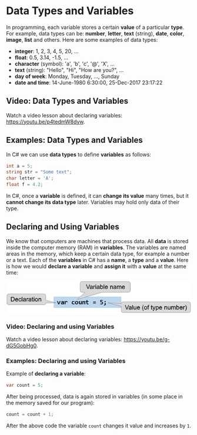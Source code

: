 # Data Types and Variables

In programming, each variable stores a certain **value** of a particular **type**. For example, data types can be: **number**, **letter**, **text** (string), **date**, **color**, **image**, **list** and others. Here are some examples of data types:

* **integer**: 1, 2, 3, 4, 5, 20, …
* **float**: 0.5, 3.14, -1.5, …
* **character** (symbol): 'a', 'b', 'c', '@', 'X', …
* **text** (string): "Hello", "Hi", "How are you?", …
* **day of week**: Monday, Tuesday, …, Sunday
* **date and time**: 14-June-1980 6:30:00, 25-Dec-2017 23:17:22

## Video: Data Types and Variables

Watch a video lesson about declaring variables: https://youtu.be/p4tedmW8dyw.

## Examples: Data Types and Variables

In C# we can use **data types** to define **variables** as follows:

```csharp
int a = 5;
string str = "Some text";
char letter = 'A';
float f = 4.2;
```

In C#, once a **variable** is defined, it can **change its value** many times, but it **cannot change its data type** later. Variables may hold only data of their type.

## Declaring and Using Variables

We know that computers are machines that process data. All **data** is stored inside the computer memory (RAM) in **variables**. The variables are named areas in the memory, which keep a certain data type, for example a number or a text. Each of the **variables** in C# has a **name**, a **type** and a **value**. Here is how we would **declare a variable** and **assign it** with a **value** at the same time:

![](../../../assets/chapter-2-images/00.Declaring-variables-01.png)

### Video: Declaring and using Variables

Watch a video lesson about declaring variables: https://youtu.be/g-dG5GobHg0.

### Examples: Declaring and using Variables

Example of **declaring a variable**:

```csharp
var count = 5;
```

After being processed, data is again stored in variables (in some place in the memory saved for our program):

```csharp
count = count + 1;
```

After the above code the variable `count` changes it value and increases by `1`.
